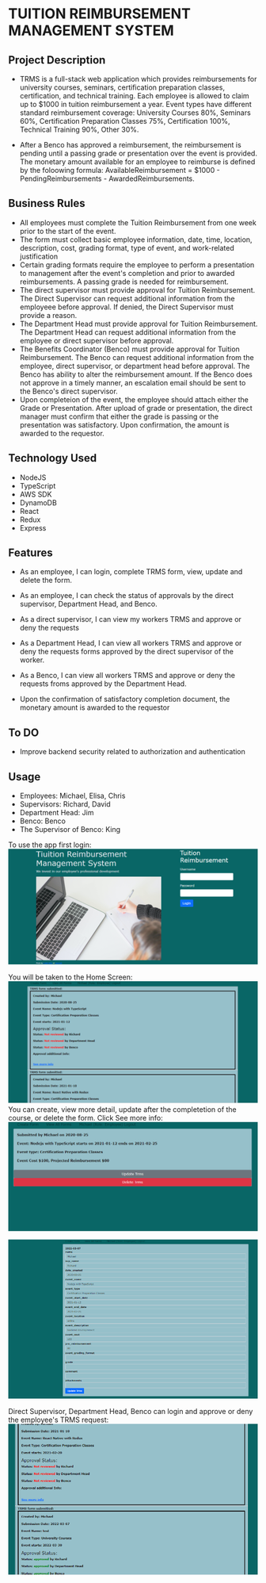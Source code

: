 # TUITION REIMBURSEMENT MANAGEMENT SYSTEM

## Project Description

- TRMS is a full-stack web application which provides reimbursements for university courses, seminars, certification preparation classes, certification, and technical training. Each employee is allowed to claim up to $1000 in tuition reimbursement a year.
  Event types have different standard reimbursement coverage: University Courses 80%, Seminars 60%, Certification Preparation Classes 75%, Certification 100%, Technical Training 90%, Other 30%.

- After a Benco has approved a reimbursement, the reimbursement is pending until a passing grade or presentation over the event is provided. The monetary amount available for an employee to reimburse is defined by the foloowing formula: AvailableReimbursement = $1000 - PendingReimbursements - AwardedReimbursements.

## Business Rules

- All employees must complete the Tuition Reimbursement from one week prior to the start of the event.
- The form must collect basic employee information, date, time, location, description, cost, grading format, type of event, and work-related justification
- Certain grading formats require the employee to perform a presentation to management after the event's completion and prior to awarded reimbursements. A passing grade is needed for reimbursement.
- The direct supervisor must provide approval for Tuition Reimbursement. The Direct Supervisor can request additional information from the employeee before approval. If denied, the Direct Supervisor must provide a reason.
- The Department Head must provide approval for Tuition Reimbursement. The Department Head can request additional information from the employee or direct supervisor before approval.
- The Benefits Coordinator (Benco) must provide approval for Tuition Reimbursement. The Benco can request additional information from the employee, direct supervisor, or department head before approval. The Benco has ability to alter the reimbursement amount. If the Benco does not approve in a timely manner, an escalation email should be sent to the Benco's direct supervisor.
- Upon completeion of the event, the employee should attach either the Grade or Presentation. After upload of grade or presentation, the direct manager must confirm that either the grade is passing or the presentation was satisfactory. Upon confirmation, the amount is awarded to the requestor.

## Technology Used

- NodeJS
- TypeScript
- AWS SDK
- DynamoDB
- React
- Redux
- Express

## Features

- As an employee, I can login, complete TRMS form, view, update and delete the form.
- As an employee, I can check the status of approvals by the direct supervisor, Department Head, and Benco.
- As a direct supervisor, I can view my workers TRMS and approve or deny the requests
- As a Department Head, I can view all workers TRMS and approve or deny the requests forms approved by the direct supervisor of the worker.
- As a Benco, I can view all workers TRMS and approve or deny the requests froms approved by the Department Head.

- Upon the confirmation of satisfactory completion document, the monetary amount is awarded to the requestor

## To DO

- Improve backend security related to authorization and authentication

## Usage

- Employees: Michael, Elisa, Chris
- Supervisors: Richard, David
- Department Head: Jim
- Benco: Benco
- The Supervisor of Benco: King

To use the app first login:
![Login](/Screenshots/login.png 'Login')

You will be taken to the Home Screen:
![Home Screen](/Screenshots/home-screen.png 'Home Screen')
You can create, view more detail, update after the completetion of the course, or delete the form. Click See more info:
![Detail](/Screenshots/more-info.png 'More Info')

![Update](/Screenshots/update.png 'Update TRMS')

Direct Supervisor, Department Head, Benco can login and approve or deny the employee's TRMS request:
![approve](/Screenshots/approve.png 'approved TRMS')
